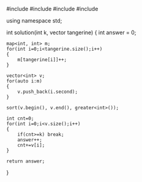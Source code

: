 #include <string>
#include <vector>
#include <map>
#include <algorithm>

using namespace std;

int solution(int k, vector<int> tangerine) {
int answer = 0;

    map<int, int> m;
    for(int i=0;i<tangerine.size();i++)
    {
        m[tangerine[i]]++;
    }

    vector<int> v;
    for(auto i:m)
    {
        v.push_back(i.second);
    }

    sort(v.begin(), v.end(), greater<int>());

    int cnt=0;
    for(int i=0;i<v.size();i++)
    {
        if(cnt>=k) break;
        answer++;
        cnt+=v[i];
    }

    return answer;

}
